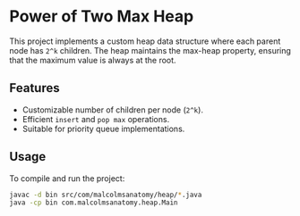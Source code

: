 # Power of Two Max Heap

This project implements a custom heap data structure where each parent node has `2^k` children. The heap maintains the max-heap property, ensuring that the maximum value is always at the root.

## Features

- Customizable number of children per node (`2^k`).
- Efficient `insert` and `pop max` operations.
- Suitable for priority queue implementations.

## Usage

To compile and run the project:

```bash
javac -d bin src/com/malcolmsanatomy/heap/*.java
java -cp bin com.malcolmsanatomy.heap.Main

